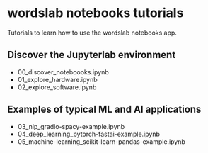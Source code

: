 # wordslab notebooks tutorials

Tutorials to learn how to use the wordslab notebooks app.

## Discover the Jupyterlab environment

- 00_discover_noteboooks.ipynb
- 01_explore_hardware.ipynb
- 02_explore_software.ipynb

## Examples of typical ML and AI applications

- 03_nlp_gradio-spacy-example.ipynb
- 04_deep_learning_pytorch-fastai-example.ipynb
- 05_machine-learning_scikit-learn-pandas-example.ipynb
  
